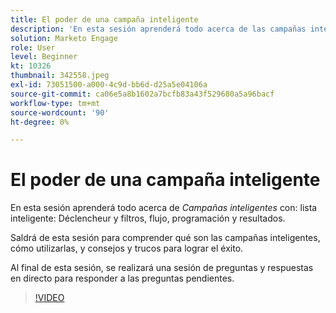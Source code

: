 ```yaml
---
title: El poder de una campaña inteligente
description: 'En esta sesión aprenderá todo acerca de las campañas inteligentes, incluidas Lista inteligente: Déclencheur y filtros, Flujo, Programación y Resultados.'
solution: Marketo Engage
role: User
level: Beginner
kt: 10326
thumbnail: 342558.jpeg
exl-id: 73051500-a000-4c9d-bb6d-d25a5e04106a
source-git-commit: ca06e5a8b1602a7bcfb83a43f529680a5a96bacf
workflow-type: tm+mt
source-wordcount: '90'
ht-degree: 0%

---
```


# El poder de una campaña inteligente

En esta sesión aprenderá todo acerca de *Campañas inteligentes* con: lista inteligente: Déclencheur y filtros, flujo, programación y resultados.

Saldrá de esta sesión para comprender qué son las campañas inteligentes, cómo utilizarlas, y consejos y trucos para lograr el éxito.

Al final de esta sesión, se realizará una sesión de preguntas y respuestas en directo para responder a las preguntas pendientes.

>[!VIDEO](https://video.tv.adobe.com/v/342558/?quality=12&learn=on)
